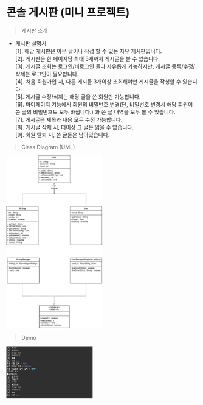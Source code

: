 # 콘솔 게시판 (미니 프로젝트)

> 게시판 소개

* 게시판 설명서<br>
  [1]. 해당 게시판은 아무 글이나 작성 할 수 있는 자유 게시판입니다.<br>
  [2]. 게시판은 한 페이지당 최대 5개까지 게시글을 볼 수 있습니다.<br>
  [3]. 게시글 조회는 로그인/비로그인 둘다 자유롭게 가능하지만, 게시글 등록/수정/삭제는 로그인이 필요합니다.<br>
  [4]. 처음 회원가입 시, 다른 게시물 3개이상 조회해야만 게시글을 작성할 수 있습니다.<br>
  [5]. 게시글 수정/삭제는 해당 글을 쓴 회원만 가능합니다.<br>
  [6]. 마이페이지 기능에서 회원의 비밀번호 변경(단, 비밀번호 변경시 해당 회원이 쓴 글의 비밀번호도 모두 바뀝니다.) 과 쓴 글 내역을 모두 볼 수 있습니다.<br>
  [7]. 게시글은 제목과 내용 모두 수정 가능합니다.<br>
  [8]. 게시글 삭제 시, 더이상 그 글은 읽을 수 없습니다.<br>
  [9]. 회원 탈퇴 시, 쓴 글들은 남아있습니다.<br>
  
> Class Diagram (UML) <br>
<img width="50%" src="https://github.com/iconew123/board/blob/master/images/%EC%BD%98%EC%86%94%20%EA%B2%8C%EC%8B%9C%ED%8C%90.jpg"/>

> Demo <br>
<img width="45%" src="https://github.com/iconew123/board/blob/master/images/Animation.gif"/>
